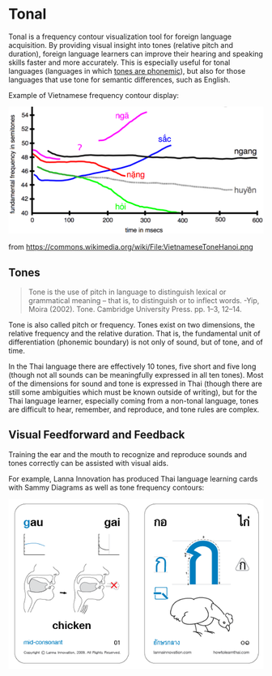 # Tonal

Tonal is a frequency contour visualization tool for foreign language acquisition. By providing visual insight into tones (relative pitch and duration), foreign language learners can improve their hearing and speaking skills faster and more accurately. This is especially useful for tonal languages (languages in which [tones are phonemic](https://en.wikipedia.org/wiki/Tone_%28linguistics%29)), but also for those languages that use tone for semantic differences, such as English.

Example of Vietnamese frequency contour display:

![](VietnameseToneHanoi.png)

from <https://commons.wikimedia.org/wiki/File:VietnameseToneHanoi.png>

## Tones

> Tone is the use of pitch in language to distinguish lexical or grammatical meaning – that is, to distinguish or to inflect words. -Yip, Moira (2002). Tone. Cambridge University Press. pp. 1–3, 12–14.

Tone is also called pitch or frequency. Tones exist on two dimensions, the relative frequency and the relative duration. That is, the fundamental unit of differentiation (phonemic boundary) is not only of sound, but of tone, and of time.

In the Thai language there are effectively 10 tones, five short and five long (though not all sounds can be meaningfully expressed in all ten tones). Most of the dimensions for sound and tone is expressed in Thai (though there are still some ambiguities which must be known outside of writing), but for the Thai language learner, especially coming from a non-tonal language, tones are difficult to hear, remember, and reproduce, and tone rules are complex.

## Visual Feedforward and Feedback

Training the ear and the mouth to recognize and reproduce sounds and tones correctly can be assisted with visual aids.

For example, Lanna Innovation has produced Thai language learning cards with Sammy Diagrams as well as tone frequency contours:

![](01-Gau-Gai-Thai-Alphabet-Consonants-How-to-Learn-Thai.jpg)

